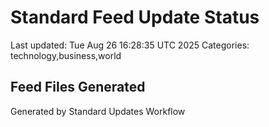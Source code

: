 # Standard Feed Update Status
Last updated: Tue Aug 26 16:28:35 UTC 2025
Categories: technology,business,world

## Feed Files Generated

Generated by Standard Updates Workflow
